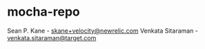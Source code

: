 # mocha-repo

Sean P. Kane  - skane+velocity@newrelic.com
Venkata Sitaraman - venkata.sitaraman@target.com

